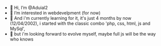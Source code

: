 - 👋 Hi, I’m @Aduial2
- 👀 I’m interested in webdevelpment (for now)
- 🌱 And i'm currently learning for it, it's just 4 months by now (12/04/2002), i started with the classic combo 'php, css, html, js and MySql', 
- 🌱 but i'm looking forward to evolve myself, maybe full js will be the way who knows 


<!---
Aduial2/Aduial2 is a ✨ special ✨ repository because its `README.md` (this file) appears on your GitHub profile.
You can click the Preview link to take a look at your changes.
--->
